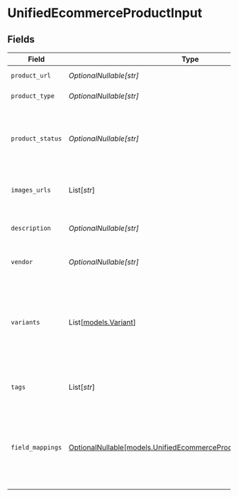 # UnifiedEcommerceProductInput


## Fields

| Field                                                                                                                        | Type                                                                                                                         | Required                                                                                                                     | Description                                                                                                                  | Example                                                                                                                      |
| ---------------------------------------------------------------------------------------------------------------------------- | ---------------------------------------------------------------------------------------------------------------------------- | ---------------------------------------------------------------------------------------------------------------------------- | ---------------------------------------------------------------------------------------------------------------------------- | ---------------------------------------------------------------------------------------------------------------------------- |
| `product_url`                                                                                                                | *OptionalNullable[str]*                                                                                                      | :heavy_minus_sign:                                                                                                           | The URL of the product                                                                                                       | https://product_url/tee                                                                                                      |
| `product_type`                                                                                                               | *OptionalNullable[str]*                                                                                                      | :heavy_minus_sign:                                                                                                           | The type of the product                                                                                                      | teeshirt                                                                                                                     |
| `product_status`                                                                                                             | *OptionalNullable[str]*                                                                                                      | :heavy_minus_sign:                                                                                                           | The status of the product. Either ACTIVE, DRAFT OR ARCHIVED.                                                                 | ACTIVE                                                                                                                       |
| `images_urls`                                                                                                                | List[*str*]                                                                                                                  | :heavy_minus_sign:                                                                                                           | The URLs of the product images                                                                                               | [<br/>"https://myproduct/image"<br/>]                                                                                        |
| `description`                                                                                                                | *OptionalNullable[str]*                                                                                                      | :heavy_minus_sign:                                                                                                           | The description of the product                                                                                               | best tee ever                                                                                                                |
| `vendor`                                                                                                                     | *OptionalNullable[str]*                                                                                                      | :heavy_minus_sign:                                                                                                           | The vendor of the product                                                                                                    | vendor_extern                                                                                                                |
| `variants`                                                                                                                   | List[[models.Variant](../models/variant.md)]                                                                                 | :heavy_minus_sign:                                                                                                           | The variants of the product                                                                                                  | [<br/>{<br/>"title": "teeshirt",<br/>"price": 20,<br/>"sku": "3",<br/>"options": null,<br/>"weight": 10,<br/>"inventory_quantity": 100<br/>}<br/>] |
| `tags`                                                                                                                       | List[*str*]                                                                                                                  | :heavy_minus_sign:                                                                                                           | The tags associated with the product                                                                                         | [<br/>"tag_1"<br/>]                                                                                                          |
| `field_mappings`                                                                                                             | [OptionalNullable[models.UnifiedEcommerceProductInputFieldMappings]](../models/unifiedecommerceproductinputfieldmappings.md) | :heavy_minus_sign:                                                                                                           | The custom field mappings of the object between the remote 3rd party & Panora                                                | {<br/>"fav_dish": "broccoli",<br/>"fav_color": "red"<br/>}                                                                   |